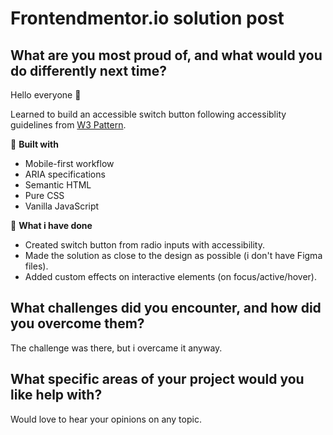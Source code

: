 # Frontendmentor.io solution post

## What are you most proud of, and what would you do differently next time?

Hello everyone :moyai:

Learned to build an accessible switch button following accessiblity guidelines from [W3 Pattern](https://www.w3.org/WAI/ARIA/apg/patterns).

:seedling: **Built with**

- Mobile-first workflow
- ARIA specifications
- Semantic HTML
- Pure CSS
- Vanilla JavaScript

:memo: **What i have done**

- Created switch button from radio inputs with accessibility.
- Made the solution as close to the design as possible (i don't have Figma files).
- Added custom effects on interactive elements (on focus/active/hover).

## What challenges did you encounter, and how did you overcome them?

The challenge was there, but i overcame it anyway.

## What specific areas of your project would you like help with?

Would love to hear your opinions on any topic.

